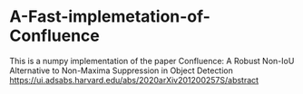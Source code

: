 # A-Fast-implemetation-of-Confluence

This is a numpy implementation of the paper Confluence: A Robust Non-IoU Alternative to Non-Maxima Suppression in Object Detection https://ui.adsabs.harvard.edu/abs/2020arXiv201200257S/abstract 

